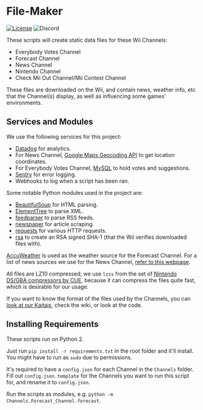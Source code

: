 # File-Maker
[![License](https://img.shields.io/github/license/riiconnect24/file-maker.svg?style=flat-square)](http://www.gnu.org/licenses/agpl-3.0)
![Discord](https://img.shields.io/discord/206934458954153984.svg?style=flat-square)

These scripts will create static data files for these Wii Channels:

- Everybody Votes Channel
- Forecast Channel
- News Channel
- Nintendo Channel
- Check Mii Out Channel/Mii Contest Channel

These files are downloaded on the Wii, and contain news, weather info, etc that the Channel(s) display, as well as influencing some games' environments.

## Services and Modules

We use the following services for this project:

- [Datadog](https:/datadoghq.com/) for analytics.
- For News Channel, [Google Maps Geocoding API](https://developers.google.com/maps/documentation/geocoding/intro) to get location coordinates.
- For Everybody Votes Channel, [MySQL](https://www.mysql.com/) to hold votes and suggestions.
- [Sentry](https://sentry.io/) for error logging.
- Webhooks to log when a script has been ran.

Some notable Python modules used in the project are:

- [BeautifulSoup](https://www.crummy.com/software/BeautifulSoup/) for HTML parsing.
- [ElementTree](https://docs.python.org/2/library/xml.etree.elementtree.html) to parse XML.
- [feedparser](https://pypi.python.org/pypi/feedparser) to parse RSS feeds.
- [newspaper](http://newspaper.readthedocs.io/en/latest/) for article scraping.
- [requests](http://docs.python-requests.org/en/master/) for various HTTP requests.
- [rsa](https://pypi.python.org/pypi/rsa) to create an RSA signed SHA-1 (that the Wii verifies downloaded files with).

[AccuWeather](https://accuweather.com/) is used as the weather source for the Forecast Channel. For a list of news sources we use for the News Channel, [refer to this webpage](https://rc24.xyz/services/news.html).

All files are LZ10 compressed; we use `lzss` from the set of [Nintendo DS/GBA compressors by CUE](http://www.romhacking.net/utilities/826/), because it can compress the files quite fast, which is desirable for our usage.

If you want to know the format of the files used by the Channels, you can [look at our Kaitais](https://github.com/RiiConnect24/Kaitai-Files), check the wiki, or look at the code.

## Installing Requirements

These scripts run on Python 2.

Just run `pip install -r requirements.txt` in the root folder and it'll install. You might have to run as `sudo` due to permissions.

It's required to have a `config.json` for each Channel in the `Channels` folder. Fill out `config.json.template` for the Channels you want to run this script for, and rename it to `config.json`.

Run the scripts as modules, e.g. `python -m Channels.Forecast_Channel.forecast`.
